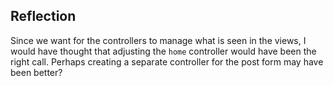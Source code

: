 ## Reflection
Since we want for the controllers to manage what is seen in the views, I would have thought that adjusting the `home` controller would have been the right call. Perhaps creating a separate controller for the post form may have been better?
